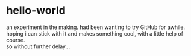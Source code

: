# hello-world

an experiment in the making.
had been wanting to try GitHub for awhile.  
hoping i can stick with it and makes something
cool, with a little help of course.  
so without further delay...

